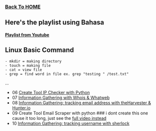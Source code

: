 ### [Back To HOME](https://github.com/kokurate/MyProgress)

## Here's the playlist using Bahasa

#### [Playlist from Youtube](https://www.youtube.com/playlist?list=PLGpswQpApOmNQDKPqCpDT8qXdjY-yucDm)

## Linux Basic Command 
```
- mkdir = making directory
- touch = making file
- cat = view file
- grep = find word in file ex. grep "testing " /test.txt"
```

...

- 06 [Create Tool IP Checker with Python](https://github.com/kokurate/MyProgress/blob/main/From%20Python%20Project%20Youtube/Create%20Tool%20IP%20Checker%20with%20python.md)
- 07 [Information Gathering with Whois & Whatweb](https://github.com/kokurate/MyProgress/blob/main/From%20Python%20Project%20Youtube/Information%20Gathering%20with%20Whois%20&%20Whatweb.md)
- 08 [Information Gathering: tracking email address with theHarvester & Hunter.io](https://github.com/kokurate/MyProgress/blob/main/From%20Python%20Project%20Youtube/Information%20Gathering:%20tracking%20email%20address%20with%20theHarvester%20%26%20Hunter.io.md)
- 09 Create Tool Email Scraper with python ### i dont create this one cause it too long, just see the [full video instead](https://www.youtube.com/watch?v=EcNsPGQMOj4&list=PLGpswQpApOmNQDKPqCpDT8qXdjY-yucDm&index=9)
- 10 [Information Gathering: tracking username with sherlock](https://github.com/kokurate/MyProgress/blob/main/From%20Python%20Project%20Youtube/Information%20Gathering:%20tracking%20username%20with%20sherlock.md)
